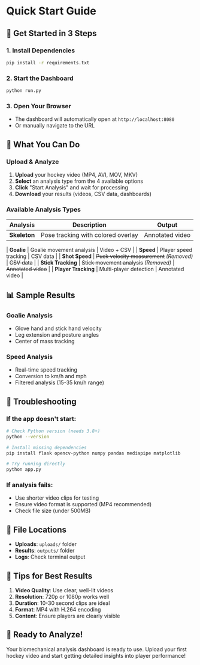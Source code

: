 # Quick Start Guide

## 🚀 Get Started in 3 Steps

### 1. Install Dependencies
```bash
pip install -r requirements.txt
```

### 2. Start the Dashboard
```bash
python run.py
```

### 3. Open Your Browser
- The dashboard will automatically open at `http://localhost:8080`
- Or manually navigate to the URL

## 🎯 What You Can Do

### Upload & Analyze
1. **Upload** your hockey video (MP4, AVI, MOV, MKV)
2. **Select** an analysis type from the 4 available options
3. **Click** "Start Analysis" and wait for processing
4. **Download** your results (videos, CSV data, dashboards)

### Available Analysis Types

| Analysis | Description | Output |
|----------|-------------|---------|
| **Skeleton** | Pose tracking with colored overlay | Annotated video |

| **Goalie** | Goalie movement analysis | Video + CSV |
| **Speed** | Player speed tracking | CSV data |
| **Shot Speed** | ~~Puck velocity measurement~~ *(Removed)* | ~~CSV data~~ |
| **Stick Tracking** | ~~Stick movement analysis~~ *(Removed)* | ~~Annotated video~~ |
| **Player Tracking** | Multi-player detection | Annotated video |

## 📊 Sample Results



### Goalie Analysis
- Glove hand and stick hand velocity
- Leg extension and posture angles
- Center of mass tracking

### Speed Analysis
- Real-time speed tracking
- Conversion to km/h and mph
- Filtered analysis (15-35 km/h range)

## 🔧 Troubleshooting

### If the app doesn't start:
```bash
# Check Python version (needs 3.8+)
python --version

# Install missing dependencies
pip install flask opencv-python numpy pandas mediapipe matplotlib

# Try running directly
python app.py
```

### If analysis fails:
- Use shorter video clips for testing
- Ensure video format is supported (MP4 recommended)
- Check file size (under 500MB)

## 📁 File Locations

- **Uploads**: `uploads/` folder
- **Results**: `outputs/` folder
- **Logs**: Check terminal output

## 🎥 Tips for Best Results

1. **Video Quality**: Use clear, well-lit videos
2. **Resolution**: 720p or 1080p works well
3. **Duration**: 10-30 second clips are ideal
4. **Format**: MP4 with H.264 encoding
5. **Content**: Ensure players are clearly visible

## 🏒 Ready to Analyze!

Your biomechanical analysis dashboard is ready to use. Upload your first hockey video and start getting detailed insights into player performance!
